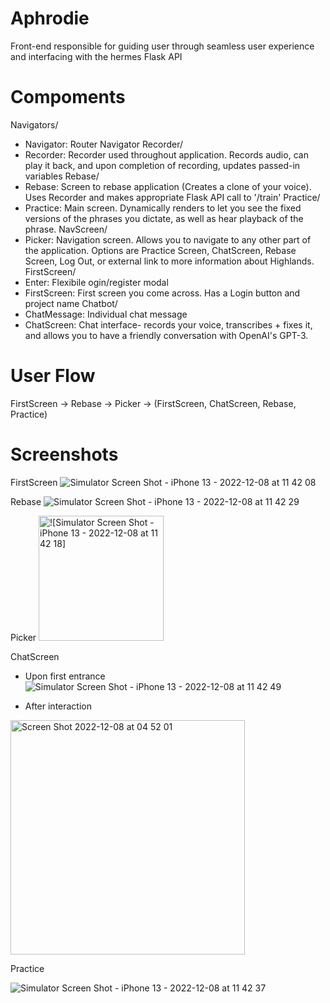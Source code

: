 # Aphrodie
Front-end responsible for guiding user through seamless user experience and interfacing with the hermes Flask API

# Compoments

Navigators/
- Navigator: Router Navigator
Recorder/
- Recorder: Recorder used throughout application. Records audio, can play it back, and upon completion of recording, updates passed-in variables
Rebase/
- Rebase: Screen to rebase application (Creates a clone of your voice). Uses Recorder and makes appropriate Flask API call to '/train'
Practice/
- Practice: Main screen. Dynamically renders to let you see the fixed versions of the phrases you dictate, as well as hear playback of the phrase.
NavScreen/
- Picker: Navigation screen. Allows you to navigate to any other part of the application. Options are Practice Screen, ChatScreen, Rebase Screen, Log Out, or external link to more information about Highlands.
FirstScreen/
- Enter:  Flexibile ogin/register modal  
- FirstScreen: First screen you come across. Has a Login button and project name
Chatbot/
- ChatMessage: Individual chat message
- ChatScreen: Chat interface- records your voice, transcribes + fixes it, and allows you to have a friendly conversation with OpenAI's GPT-3.


# User Flow

FirstScreen -> Rebase -> Picker -> (FirstScreen, ChatScreen, Rebase, Practice)

# Screenshots


FirstScreen
![Simulator Screen Shot - iPhone 13 - 2022-12-08 at 11 42 08](https://user-images.githubusercontent.com/92952901/206552430-f3db713a-25e2-472f-9e7d-e09e2719524f.png)


Rebase
![Simulator Screen Shot - iPhone 13 - 2022-12-08 at 11 42 29](https://user-images.githubusercontent.com/92952901/206552458-64a3f12e-2905-4347-a837-37b25587c46e.png)



Picker
<img src="[drawing.jpg](https://user-images.githubusercontent.com/92952901/206552473-869f5cae-1fcb-44d0-997c-4ea04c9c115a.png)" alt="![Simulator Screen Shot - iPhone 13 - 2022-12-08 at 11 42 18]" width="200"/>



ChatScreen
- Upon first entrance
![Simulator Screen Shot - iPhone 13 - 2022-12-08 at 11 42 49](https://user-images.githubusercontent.com/92952901/206552488-08aeb3d5-1f70-4d12-ae5e-ea1bc2a367d7.png)

- After interaction
<img width="375" alt="Screen Shot 2022-12-08 at 04 52 01" src="https://user-images.githubusercontent.com/92952901/206552496-770926e6-26cb-4e58-ba70-17804fd4f536.png">



Practice

![Simulator Screen Shot - iPhone 13 - 2022-12-08 at 11 42 37](https://user-images.githubusercontent.com/92952901/206552556-bfb16cfd-c417-473e-ae3e-44f583e728b9.png)


